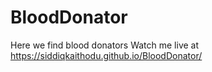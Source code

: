 # BloodDonator
Here we find blood donators
Watch me live at https://siddiqkaithodu.github.io/BloodDonator/

